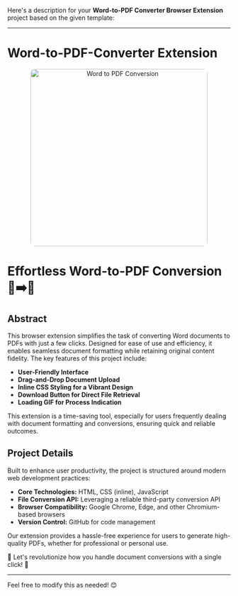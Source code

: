 Here's a description for your **Word-to-PDF Converter Browser Extension** project based on the given template:

---

# Word-to-PDF-Converter Extension  

<div align="center">
  <img src="https://i.ibb.co/jkQ4P8R/Screenshot-1.png" alt="Word to PDF Conversion" width="400" style="border-radius: 10px;">
</div>  

# Effortless Word-to-PDF Conversion 📄➡️📑  

## Abstract  

This browser extension simplifies the task of converting Word documents to PDFs with just a few clicks. Designed for ease of use and efficiency, it enables seamless document formatting while retaining original content fidelity. The key features of this project include:  

- **User-Friendly Interface**  
- **Drag-and-Drop Document Upload**  
- **Inline CSS Styling for a Vibrant Design**  
- **Download Button for Direct File Retrieval**  
- **Loading GIF for Process Indication**  

This extension is a time-saving tool, especially for users frequently dealing with document formatting and conversions, ensuring quick and reliable outcomes.  

## Project Details  

Built to enhance user productivity, the project is structured around modern web development practices:  

- **Core Technologies:** HTML, CSS (inline), JavaScript  
- **File Conversion API:** Leveraging a reliable third-party conversion API  
- **Browser Compatibility:** Google Chrome, Edge, and other Chromium-based browsers  
- **Version Control:** GitHub for code management  

Our extension provides a hassle-free experience for users to generate high-quality PDFs, whether for professional or personal use.  

🚀 Let's revolutionize how you handle document conversions with a single click! 🎉  

---  

Feel free to modify this as needed! 😊
